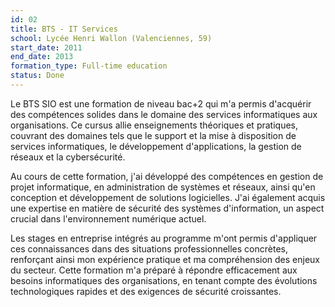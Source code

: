 ```yaml
---
id: 02
title: BTS - IT Services
school: Lycée Henri Wallon (Valenciennes, 59)
start_date: 2011
end_date: 2013
formation_type: Full-time education
status: Done
---
```


Le BTS SIO est une formation de niveau bac+2 qui m'a permis d'acquérir des compétences solides dans le domaine des services informatiques aux organisations. Ce cursus allie enseignements théoriques et pratiques, couvrant des domaines tels que le support et la mise à disposition de services informatiques, le développement d'applications, la gestion de réseaux et la cybersécurité.

Au cours de cette formation, j'ai développé des compétences en gestion de projet informatique, en administration de systèmes et réseaux, ainsi qu'en conception et développement de solutions logicielles. J'ai également acquis une expertise en matière de sécurité des systèmes d'information, un aspect crucial dans l'environnement numérique actuel.

Les stages en entreprise intégrés au programme m'ont permis d'appliquer ces connaissances dans des situations professionnelles concrètes, renforçant ainsi mon expérience pratique et ma compréhension des enjeux du secteur. Cette formation m'a préparé à répondre efficacement aux besoins informatiques des organisations, en tenant compte des évolutions technologiques rapides et des exigences de sécurité croissantes.
